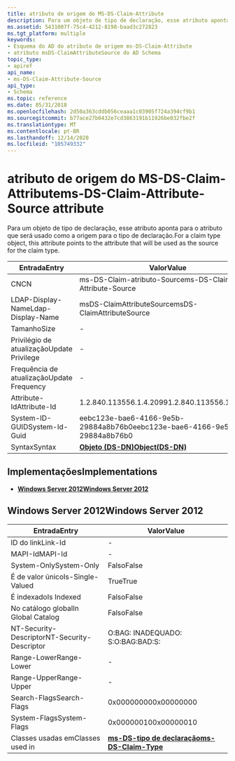 ```yaml
---
title: atributo de origem do MS-DS-Claim-Attribute
description: Para um objeto de tipo de declaração, esse atributo aponta para o atributo que será usado como a origem para o tipo de declaração.
ms.assetid: 5431007f-75c4-4212-8198-baad3c272823
ms.tgt_platform: multiple
keywords:
- Esquema do AD do atributo de origem ms-DS-Claim-Attribute
- atributo msDS-ClaimAttributeSource do AD Schema
topic_type:
- apiref
api_name:
- ms-DS-Claim-Attribute-Source
api_type:
- Schema
ms.topic: reference
ms.date: 05/31/2018
ms.openlocfilehash: 2d50a363cddb056ceaaa1c03905f724a394cf9b1
ms.sourcegitcommit: b77ace27b0432e7cd3863191b11926be032fbe2f
ms.translationtype: MT
ms.contentlocale: pt-BR
ms.lasthandoff: 12/14/2020
ms.locfileid: "105749332"
---
```

# <a name="ms-ds-claim-attribute-source-attribute"></a><span data-ttu-id="9cd37-105">atributo de origem do MS-DS-Claim-Attribute</span><span class="sxs-lookup"><span data-stu-id="9cd37-105">ms-DS-Claim-Attribute-Source attribute</span></span>

<span data-ttu-id="9cd37-106">Para um objeto de tipo de declaração, esse atributo aponta para o atributo que será usado como a origem para o tipo de declaração.</span><span class="sxs-lookup"><span data-stu-id="9cd37-106">For a claim type object, this attribute points to the attribute that will be used as the source for the claim type.</span></span>



| <span data-ttu-id="9cd37-107">Entrada</span><span class="sxs-lookup"><span data-stu-id="9cd37-107">Entry</span></span> | <span data-ttu-id="9cd37-108">Valor</span><span class="sxs-lookup"><span data-stu-id="9cd37-108">Value</span></span> |
|-------------------|-----------------------------------------|
| <span data-ttu-id="9cd37-109">CN</span><span class="sxs-lookup"><span data-stu-id="9cd37-109">CN</span></span>                | <span data-ttu-id="9cd37-110">ms-DS-Claim-atributo-Source</span><span class="sxs-lookup"><span data-stu-id="9cd37-110">ms-DS-Claim-Attribute-Source</span></span>            |
| <span data-ttu-id="9cd37-111">LDAP-Display-Name</span><span class="sxs-lookup"><span data-stu-id="9cd37-111">Ldap-Display-Name</span></span> | <span data-ttu-id="9cd37-112">msDS-ClaimAttributeSource</span><span class="sxs-lookup"><span data-stu-id="9cd37-112">msDS-ClaimAttributeSource</span></span>               |
| <span data-ttu-id="9cd37-113">Tamanho</span><span class="sxs-lookup"><span data-stu-id="9cd37-113">Size</span></span>              | \-                                      |
| <span data-ttu-id="9cd37-114">Privilégio de atualização</span><span class="sxs-lookup"><span data-stu-id="9cd37-114">Update Privilege</span></span>  | \-                                      |
| <span data-ttu-id="9cd37-115">Frequência de atualização</span><span class="sxs-lookup"><span data-stu-id="9cd37-115">Update Frequency</span></span>  | \-                                      |
| <span data-ttu-id="9cd37-116">Attribute-Id</span><span class="sxs-lookup"><span data-stu-id="9cd37-116">Attribute-Id</span></span>      | <span data-ttu-id="9cd37-117">1.2.840.113556.1.4.2099</span><span class="sxs-lookup"><span data-stu-id="9cd37-117">1.2.840.113556.1.4.2099</span></span>                 |
| <span data-ttu-id="9cd37-118">System-ID-GUID</span><span class="sxs-lookup"><span data-stu-id="9cd37-118">System-Id-Guid</span></span>    | <span data-ttu-id="9cd37-119">eebc123e-bae6-4166-9e5b-29884a8b76b0</span><span class="sxs-lookup"><span data-stu-id="9cd37-119">eebc123e-bae6-4166-9e5b-29884a8b76b0</span></span>    |
| <span data-ttu-id="9cd37-120">Syntax</span><span class="sxs-lookup"><span data-stu-id="9cd37-120">Syntax</span></span>            | [<span data-ttu-id="9cd37-121">**Objeto (DS-DN)**</span><span class="sxs-lookup"><span data-stu-id="9cd37-121">**Object(DS-DN)**</span></span>](s-object-ds-dn.md) |



## <a name="implementations"></a><span data-ttu-id="9cd37-122">Implementações</span><span class="sxs-lookup"><span data-stu-id="9cd37-122">Implementations</span></span>

-   [<span data-ttu-id="9cd37-123">**Windows Server 2012**</span><span class="sxs-lookup"><span data-stu-id="9cd37-123">**Windows Server 2012**</span></span>](#windows-server-2012)

## <a name="windows-server-2012"></a><span data-ttu-id="9cd37-124">Windows Server 2012</span><span class="sxs-lookup"><span data-stu-id="9cd37-124">Windows Server 2012</span></span>



| <span data-ttu-id="9cd37-125">Entrada</span><span class="sxs-lookup"><span data-stu-id="9cd37-125">Entry</span></span> | <span data-ttu-id="9cd37-126">Valor</span><span class="sxs-lookup"><span data-stu-id="9cd37-126">Value</span></span> |
|------------------------|---------------------------------------------------------|
| <span data-ttu-id="9cd37-127">ID do link</span><span class="sxs-lookup"><span data-stu-id="9cd37-127">Link-Id</span></span>                | \-                                                      |
| <span data-ttu-id="9cd37-128">MAPI-Id</span><span class="sxs-lookup"><span data-stu-id="9cd37-128">MAPI-Id</span></span>                | \-                                                      |
| <span data-ttu-id="9cd37-129">System-Only</span><span class="sxs-lookup"><span data-stu-id="9cd37-129">System-Only</span></span>            | <span data-ttu-id="9cd37-130">Falso</span><span class="sxs-lookup"><span data-stu-id="9cd37-130">False</span></span>                                                   |
| <span data-ttu-id="9cd37-131">É de valor único</span><span class="sxs-lookup"><span data-stu-id="9cd37-131">Is-Single-Valued</span></span>       | <span data-ttu-id="9cd37-132">True</span><span class="sxs-lookup"><span data-stu-id="9cd37-132">True</span></span>                                                    |
| <span data-ttu-id="9cd37-133">É indexado</span><span class="sxs-lookup"><span data-stu-id="9cd37-133">Is Indexed</span></span>             | <span data-ttu-id="9cd37-134">Falso</span><span class="sxs-lookup"><span data-stu-id="9cd37-134">False</span></span>                                                   |
| <span data-ttu-id="9cd37-135">No catálogo global</span><span class="sxs-lookup"><span data-stu-id="9cd37-135">In Global Catalog</span></span>      | <span data-ttu-id="9cd37-136">Falso</span><span class="sxs-lookup"><span data-stu-id="9cd37-136">False</span></span>                                                   |
| <span data-ttu-id="9cd37-137">NT-Security-Descriptor</span><span class="sxs-lookup"><span data-stu-id="9cd37-137">NT-Security-Descriptor</span></span> | <span data-ttu-id="9cd37-138">O:BAG: INADEQUADO: S:</span><span class="sxs-lookup"><span data-stu-id="9cd37-138">O:BAG:BAD:S:</span></span>                                            |
| <span data-ttu-id="9cd37-139">Range-Lower</span><span class="sxs-lookup"><span data-stu-id="9cd37-139">Range-Lower</span></span>            | \-                                                      |
| <span data-ttu-id="9cd37-140">Range-Upper</span><span class="sxs-lookup"><span data-stu-id="9cd37-140">Range-Upper</span></span>            | \-                                                      |
| <span data-ttu-id="9cd37-141">Search-Flags</span><span class="sxs-lookup"><span data-stu-id="9cd37-141">Search-Flags</span></span>           | <span data-ttu-id="9cd37-142">0x00000000</span><span class="sxs-lookup"><span data-stu-id="9cd37-142">0x00000000</span></span>                                              |
| <span data-ttu-id="9cd37-143">System-Flags</span><span class="sxs-lookup"><span data-stu-id="9cd37-143">System-Flags</span></span>           | <span data-ttu-id="9cd37-144">0x00000010</span><span class="sxs-lookup"><span data-stu-id="9cd37-144">0x00000010</span></span>                                              |
| <span data-ttu-id="9cd37-145">Classes usadas em</span><span class="sxs-lookup"><span data-stu-id="9cd37-145">Classes used in</span></span>        | [<span data-ttu-id="9cd37-146">**ms-DS-tipo de declaração**</span><span class="sxs-lookup"><span data-stu-id="9cd37-146">**ms-DS-Claim-Type**</span></span>](c-msds-claimtype.md)<br/> |



 

 





